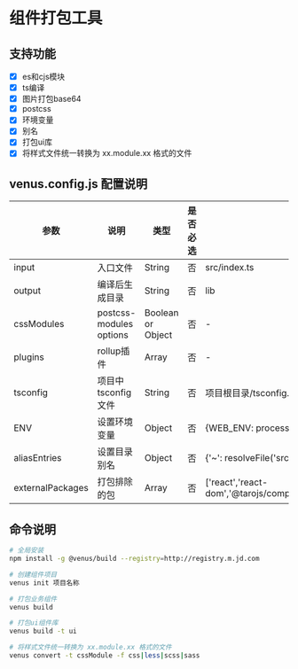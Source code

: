 组件打包工具
====

## 支持功能
- [x] es和cjs模块
- [x] ts编译
- [x] 图片打包base64
- [x] postcss
- [x] 环境变量
- [x] 别名
- [x] 打包ui库
- [x] 将样式文件统一转换为 xx.module.xx 格式的文件

## venus.config.js 配置说明

| 参数   | 说明           | 类型    | 是否必选 | 默认值 |
| ------ | -------------- | ------- | ------ | ------ |
| input  | 入口文件     | String  | 否      | src/index.ts      |
| output   | 编译后生成目录 | String  | 否      | lib      |
| cssModules  | postcss-modules options   | Boolean or Object  | 否      | -      |
| plugins | rollup插件 | Array | 否      | - |  
| tsconfig  | 项目中tsconfig文件 | String  | 否      | 项目根目录/tsconfig.json      |
| ENV | 设置环境变量 | Object | 否      | {WEB_ENV: process.env.WEB_ENV,NODE_ENV: process.env.NODE_ENV} | 
| aliasEntries | 设置目录别名       | Object | 否      | {'~': resolveFile('src'),'@': resolveFile('src')}      |
| externalPackages | 打包排除的包       | Array | 否      | ['react','react-dom','@tarojs/components','@tarojs/runtime','@tarojs/taro','@tarojs/react']      |

## 命令说明
```bash
# 全局安装
npm install -g @venus/build --registry=http://registry.m.jd.com

# 创建组件项目
venus init 项目名称

# 打包业务组件
venus build

# 打包ui组件库
venus build -t ui

# 将样式文件统一转换为 xx.module.xx 格式的文件
venus convert -t cssModule -f css|less|scss|sass
```
